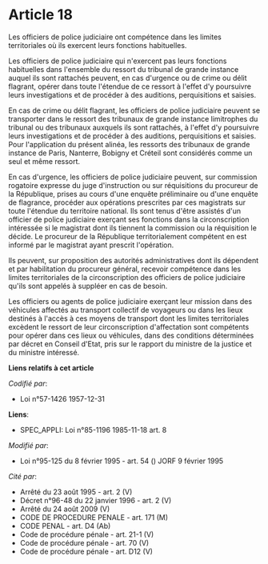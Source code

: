 # Article 18

Les officiers de police judiciaire ont compétence dans les limites territoriales où ils exercent leurs fonctions habituelles.

Les officiers de police judiciaire qui n'exercent pas leurs fonctions habituelles dans l'ensemble du ressort du tribunal de
grande instance auquel ils sont rattachés peuvent, en cas d'urgence ou de crime ou délit flagrant, opérer dans toute
l'étendue de ce ressort à l'effet d'y poursuivre leurs investigations et de procéder à des auditions, perquisitions et
saisies.

En cas de crime ou délit flagrant, les officiers de police judiciaire peuvent se transporter dans le ressort des tribunaux de
grande instance limitrophes du tribunal ou des tribunaux auxquels ils sont rattachés, à l'effet d'y poursuivre leurs
investigations et de procéder à des auditions, perquisitions et saisies. Pour l'application du présent alinéa, les ressorts
des tribunaux de grande instance de Paris, Nanterre, Bobigny et Créteil sont considérés comme un seul et même ressort. 

En cas d'urgence, les officiers de police judiciaire peuvent, sur commission rogatoire expresse du juge d'instruction ou sur
réquisitions du procureur de la République, prises au cours d'une enquête préliminaire ou d'une enquête de flagrance,
procéder aux opérations prescrites par ces magistrats sur toute l'étendue du territoire national. Ils sont tenus d'être
assistés d'un officier de police judiciaire exerçant ses fonctions dans la circonscription intéressée si le magistrat dont
ils tiennent la commission ou la réquisition le décide. Le procureur de la République territorialement compétent en est
informé par le magistrat ayant prescrit l'opération.

Ils peuvent, sur proposition des autorités administratives dont ils dépendent et par habilitation du procureur général,
recevoir compétence dans les limites territoriales de la circonscription des officiers de police judiciaire qu'ils sont
appelés à suppléer en cas de besoin.

Les officiers ou agents de police judiciaire exerçant leur mission dans des véhicules affectés au transport collectif de
voyageurs ou dans les lieux destinés à l'accès à ces moyens de transport dont les limites territoriales excèdent le ressort
de leur circonscription d'affectation sont compétents pour opérer dans ces lieux ou véhicules, dans des conditions
déterminées par décret en Conseil d'Etat, pris sur le rapport du ministre de la justice et du ministre intéressé.

**Liens relatifs à cet article**

_Codifié par_:

  - Loi n°57-1426 1957-12-31

**Liens**:

  - SPEC_APPLI: Loi n°85-1196 1985-11-18 art. 8

_Modifié par_:

  - Loi n°95-125 du 8 février 1995 - art. 54 () JORF 9 février 1995

_Cité par_:

  - Arrêté du 23 août 1995 - art. 2 (V)
  - Décret n°96-48 du 22 janvier 1996 - art. 2 (V)
  - Arrêté du 24 août 2009 (V)
  - CODE DE PROCEDURE PENALE - art. 171 (M)
  - CODE PENAL - art. D4 (Ab)
  - Code de procédure pénale - art. 21-1 (V)
  - Code de procédure pénale - art. 70 (V)
  - Code de procédure pénale - art. D12 (V)
